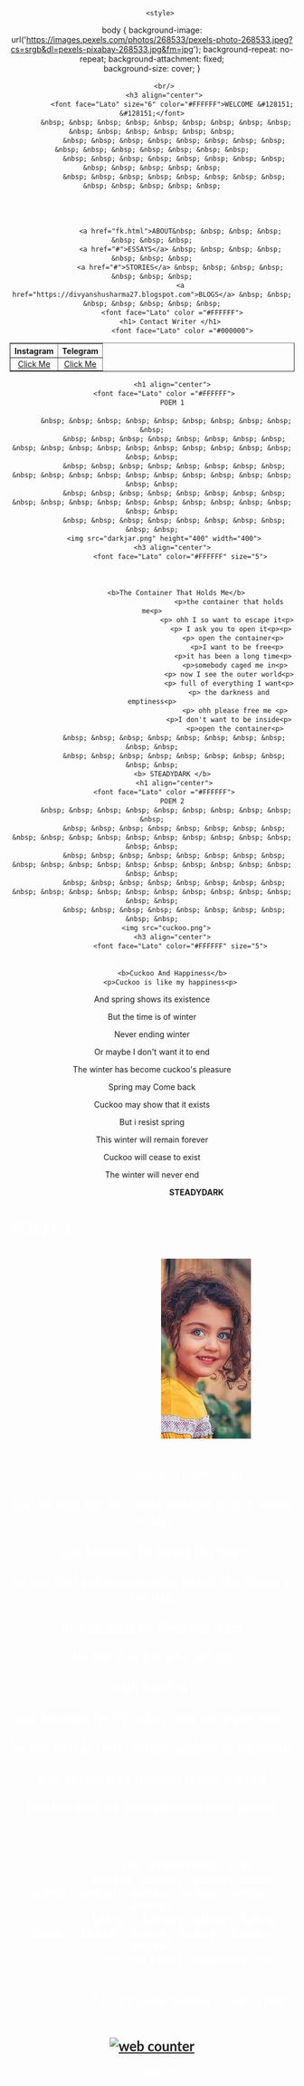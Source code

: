 
<html lang="en">
<head>

        <style>
body {
  background-image: url('https://images.pexels.com/photos/268533/pexels-photo-268533.jpeg?cs=srgb&dl=pexels-pixabay-268533.jpg&fm=jpg');
  background-repeat: no-repeat;
  background-attachment: fixed;  
  background-size: cover;
}

</style>
	
</head>

   

<body background="https://images.pexels.com/photos/268533/pexels-photo-268533.jpeg?cs=srgb&dl=pexels-pixabay-268533.jpg&fm=jpg" align="center" >
  
          <br/>
          <h3 align="center">
              <font face="Lato" size="6" color="#FFFFFF">WELCOME &#128151; &#128151;</font>
		   &nbsp; &nbsp; &nbsp; &nbsp; &nbsp; &nbsp; &nbsp; &nbsp; &nbsp; &nbsp; &nbsp; &nbsp; &nbsp; &nbsp; &nbsp;
               &nbsp; &nbsp; &nbsp; &nbsp; &nbsp; &nbsp; &nbsp; &nbsp; &nbsp; &nbsp; &nbsp; &nbsp; &nbsp; &nbsp; &nbsp;
               &nbsp; &nbsp; &nbsp; &nbsp; &nbsp; &nbsp; &nbsp; &nbsp; &nbsp; &nbsp; &nbsp; &nbsp; &nbsp;
               &nbsp; &nbsp; &nbsp; &nbsp; &nbsp; &nbsp; &nbsp; &nbsp; &nbsp; &nbsp; &nbsp; &nbsp; &nbsp;


              
                  
                  <a href="fk.html">ABOUT&nbsp; &nbsp; &nbsp; &nbsp; &nbsp; &nbsp; &nbsp;
                  <a href="#">ESSAYS</a> &nbsp; &nbsp; &nbsp; &nbsp; &nbsp; &nbsp; &nbsp;
                  <a href="#">STORIES</a> &nbsp; &nbsp; &nbsp; &nbsp; &nbsp; &nbsp; &nbsp;
                  <a href="https://divyanshusharma27.blogspot.com">BLOGS</a> &nbsp; &nbsp; &nbsp; &nbsp; &nbsp; &nbsp; &nbsp;
			  <font face="Lato" color ="#FFFFFF">
			 <h1> Contact Writer </h1>
				   <font face="Lato" color ="#000000">
<table border="1" background="transparent">  
<tr>
<th>Instagram </th>
<th >Telegram </th>

 </tr>
<tr>
<td><a href="https://www.instagram.com/steadydark/"> Click Me </a></td>
<td><a href="https://t.me/Steadydark"> Click Me </a></td>
	
</tr>

</table>
              

              
                 
             
              <h1 align="center">
          <font face="Lato" color ="#FFFFFF">
              POEM 1
	     
		   &nbsp; &nbsp; &nbsp; &nbsp; &nbsp; &nbsp; &nbsp; &nbsp; &nbsp; &nbsp;
			   &nbsp; &nbsp; &nbsp; &nbsp; &nbsp; &nbsp; &nbsp; &nbsp; &nbsp; &nbsp; &nbsp; &nbsp; &nbsp; &nbsp; &nbsp; &nbsp; &nbsp; &nbsp; &nbsp; &nbsp;
			   &nbsp; &nbsp; &nbsp; &nbsp; &nbsp; &nbsp; &nbsp; &nbsp; &nbsp; &nbsp; &nbsp; &nbsp; &nbsp; &nbsp; &nbsp; &nbsp; &nbsp; &nbsp; &nbsp; &nbsp;
			   &nbsp; &nbsp; &nbsp; &nbsp; &nbsp; &nbsp; &nbsp; &nbsp; &nbsp; &nbsp; &nbsp; &nbsp; &nbsp; &nbsp; &nbsp; &nbsp; &nbsp; &nbsp; &nbsp; &nbsp;
			   &nbsp; &nbsp; &nbsp; &nbsp; &nbsp; &nbsp; &nbsp; &nbsp; &nbsp; &nbsp;
		  <img src="darkjar.png" height="400" width="400">
              <h3 align="center">
                  <font face="Lato" color="#FFFFFF" size="5">
                     
                                       

			    <b>The Container That Holds Me</b>
                                          <p>the container that holds me<p>
                                         <p> ohh I so want to escape it<p>
                                           <p> I ask you to open it<p><p>
                                            <p> open the container<p>
                                              <p>I want to be free<p>
											<p>it has been a long time<p>
                                             <p>somebody caged me in<p>
                                          <p> now I see the outer world<p>
                                          <p> full of everything I want<p>
                                          <p> the darkness and emptiness<p>
                                             <p> ohh please free me <p>
                                          <p>I don't want to be inside<p>
                                             <p>open the container<p>
			   &nbsp; &nbsp; &nbsp; &nbsp; &nbsp; &nbsp; &nbsp; &nbsp; &nbsp; &nbsp;
			   &nbsp; &nbsp; &nbsp; &nbsp; &nbsp; &nbsp; &nbsp; &nbsp; &nbsp; &nbsp;
			  <b> STEADYDARK </b>
			   <h1 align="center">
          <font face="Lato" color ="#FFFFFF">
              POEM 2
		   &nbsp; &nbsp; &nbsp; &nbsp; &nbsp; &nbsp; &nbsp; &nbsp; &nbsp; &nbsp;
			   &nbsp; &nbsp; &nbsp; &nbsp; &nbsp; &nbsp; &nbsp; &nbsp; &nbsp; &nbsp; &nbsp; &nbsp; &nbsp; &nbsp; &nbsp; &nbsp; &nbsp; &nbsp; &nbsp; &nbsp;
			   &nbsp; &nbsp; &nbsp; &nbsp; &nbsp; &nbsp; &nbsp; &nbsp; &nbsp; &nbsp; &nbsp; &nbsp; &nbsp; &nbsp; &nbsp; &nbsp; &nbsp; &nbsp; &nbsp; &nbsp;
			   &nbsp; &nbsp; &nbsp; &nbsp; &nbsp; &nbsp; &nbsp; &nbsp; &nbsp; &nbsp; &nbsp; &nbsp; &nbsp; &nbsp; &nbsp; &nbsp; &nbsp; &nbsp; &nbsp; &nbsp;
			   &nbsp; &nbsp; &nbsp; &nbsp; &nbsp; &nbsp; &nbsp; &nbsp; &nbsp; &nbsp;
		   <img src="cuckoo.png">
              <h3 align="center">
                  <font face="Lato" color="#FFFFFF" size="5">
			  
			  
			  <b>Cuckoo And Happiness</b>
			  <p>Cuckoo is like my happiness<p> 
<p>And spring shows its existence<p>
<p> But the time is of winter<p>
<p>Never ending winter<p>
<p> Or maybe I don't want it to end<p> 
<p>The winter has become cuckoo's pleasure<p>
<p>Spring may Come back<p>
<p>Cuckoo may show that it exists<p>
<p>But i resist spring<p>
<p>This winter will remain forever<p>
<p>Cuckoo will cease to exist<p>
<p>The winter will never end<p>
			   &nbsp; &nbsp; &nbsp; &nbsp; &nbsp; &nbsp; &nbsp; &nbsp; &nbsp; &nbsp;
			   &nbsp; &nbsp; &nbsp; &nbsp; &nbsp; &nbsp; &nbsp; &nbsp; &nbsp; &nbsp;
			  <b> STEADYDARK </b>
<h1 align="center">
          <font face="Lato" color ="#FFFFFF">
              POEM 3
		   &nbsp; &nbsp; &nbsp; &nbsp; &nbsp; &nbsp; &nbsp; &nbsp; &nbsp; &nbsp;
			   &nbsp; &nbsp; &nbsp; &nbsp; &nbsp; &nbsp; &nbsp; &nbsp; &nbsp; &nbsp; &nbsp; &nbsp; &nbsp; &nbsp; &nbsp; &nbsp; &nbsp; &nbsp; &nbsp; &nbsp;
			   &nbsp; &nbsp; &nbsp; &nbsp; &nbsp; &nbsp; &nbsp; &nbsp; &nbsp; &nbsp; &nbsp; &nbsp; &nbsp; &nbsp; &nbsp; &nbsp; &nbsp; &nbsp; &nbsp; &nbsp;
			   &nbsp; &nbsp; &nbsp; &nbsp; &nbsp; &nbsp; &nbsp; &nbsp; &nbsp; &nbsp; &nbsp; &nbsp; &nbsp; &nbsp; &nbsp; &nbsp; &nbsp; &nbsp; &nbsp; &nbsp;
			   &nbsp; &nbsp; &nbsp; &nbsp; &nbsp; &nbsp; &nbsp; &nbsp; &nbsp; &nbsp;
		  <img src="kid.png">
              <h3 align="center">
                  <font face="Lato" color="#FFFFFF" size="5">
			  
			  <b> Be like </b>
			
<p>be like that kid who once wanted to put water on sun<p>
<p>just because he hated the heat<p>
<p>be like that kid who wanted to put the moon in his bag<p><p>
<p>just because he liked the stars<p>
<p>be like that kid who would<p>
<p>walk  barefoot<p>
<p>just because he thought shoes were precious.<p>
<p>be like that kid who smiled looking at strangers<p>
<p>just because he thought it was special<p>
<p>Just because he thought they were special<p>
			   &nbsp; &nbsp; &nbsp; &nbsp; &nbsp; &nbsp; &nbsp; &nbsp; &nbsp; &nbsp;
			  &nbsp; &nbsp; &nbsp; &nbsp; &nbsp; &nbsp; &nbsp; &nbsp; &nbsp; &nbsp;
			   
			  <b> STEADYDARK </b>
			  &nbsp; &nbsp; &nbsp; &nbsp; &nbsp; &nbsp; &nbsp; &nbsp; &nbsp; &nbsp;
			  &nbsp; &nbsp; &nbsp; &nbsp; &nbsp; &nbsp; &nbsp; &nbsp; &nbsp; &nbsp;
			  <p> (Visitor Counter) <p>
			 
			 
			  <!-- hitwebcounter Code START -->
<a href="https://www.hitwebcounter.com" target="_blank">
<img src="https://hitwebcounter.com/counter/counter.php?page=8021325&style=0010&nbdigits=5&type=ip&initCount=0" title="Free Counter" Alt="web counter"   border="0" /></a>      


                  
              
         
      <br/>

          
     
